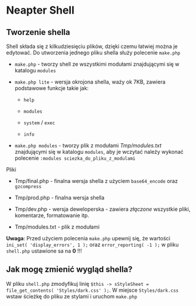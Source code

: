 Neapter Shell
=============



Tworzenie shella
----------------

Shell składa się z kilkudziesięciu plików, dzięki czemu łatwiej można je edytować. Do utworzenia jednego pliku shella służy polecenie `make.php`

*	`make.php` - tworzy shell ze wszystkimi modułami znajdującymi się w katalogu `modules`

*	`make.php lite` - wersja okrojona shella, waży ok 7KB, zawiera podstawowe funkcje takie jak:

	*	`help`

	*	`modules`

	*	`system` / `exec`

	*	`info`

*	`make.php modules` - tworzy plik z modułami _Tmp/modules.txt_ znajdującymi się w katalogu `modules`, aby je wczytać należy wykonać polecenie `:modules sciezka_do_pliku_z_modulami`


Pliki

*	Tmp/final.php - finalna wersja shella z użyciem `base64_encode` oraz `gzcompress`

*	Tmp/prod.php - finalna wersja shella

*	Tmp/dev.php - wersja deweloperska - zawiera _złączone_ wszystkie pliki, komentarze, formatowanie itp.

*	Tmp/modules.txt - plik z modułami


__Uwaga__: Przed użyciem polecenia `make.php` upewnij się, że wartości `ini_set( 'display_errors', 1 );` oraz `error_reporting( -1 );` w pliku `shell.php` ustawione sa na __0__ !!!



Jak mogę zmienić wygląd shella?
-------------------------------

W pliku `shell.php` zmodyfikuj linię `$this -> sStyleSheet = file_get_contents( 'Styles/dark.css' );`. W miejsce `Styles/dark.css` wstaw ścieżkę do pliku ze stylami i uruchom `make.php`
